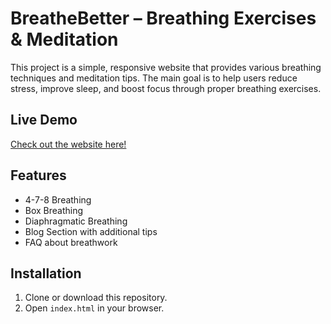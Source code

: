 # BreatheBetter – Breathing Exercises & Meditation

This project is a simple, responsive website that provides various breathing techniques and meditation tips. The main goal is to help users reduce stress, improve sleep, and boost focus through proper breathing exercises.

## Live Demo
[Check out the website here!](https://darkillexxx.github.io/breathe-better/)

## Features
- 4-7-8 Breathing
- Box Breathing
- Diaphragmatic Breathing
- Blog Section with additional tips
- FAQ about breathwork

## Installation
1. Clone or download this repository.
2. Open `index.html` in your browser.
